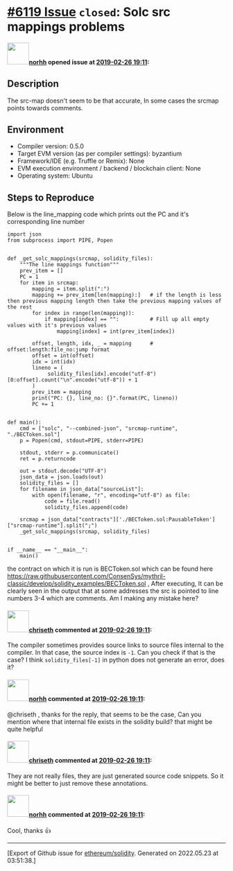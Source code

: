# [\#6119 Issue](https://github.com/ethereum/solidity/issues/6119) `closed`: Solc src mappings problems

#### <img src="https://avatars.githubusercontent.com/u/15844703?v=4" width="50">[norhh](https://github.com/norhh) opened issue at [2019-02-26 19:11](https://github.com/ethereum/solidity/issues/6119):

## Description
The src-map doesn't seem to be that accurate, In some cases the srcmap points towards comments.
## Environment

- Compiler version: 0.5.0
- Target EVM version (as per compiler settings): byzantium
- Framework/IDE (e.g. Truffle or Remix): None
- EVM execution environment / backend / blockchain client: None
- Operating system: Ubuntu

## Steps to Reproduce
Below is the line_mapping code which prints out the PC and it's corresponding line number
```
import json
from subprocess import PIPE, Popen


def _get_solc_mappings(srcmap, solidity_files):
    """The line mappings function"""
    prev_item = []
    PC = 1
    for item in srcmap:
        mapping = item.split(":")
        mapping += prev_item[len(mapping):]   # if the length is less then previous mapping length then take the previous mapping values of the rest
        for index in range(len(mapping)):
            if mapping[index] == "":          # Fill up all empty values with it's previous values
                mapping[index] = int(prev_item[index])

        offset, length, idx, _ = mapping      # offset:length:file_no:jump format
        offset = int(offset)
        idx = int(idx)
        lineno = (
             solidity_files[idx].encode("utf-8")[0:offset].count("\n".encode("utf-8")) + 1
        )
        prev_item = mapping
        print("PC: {}, line_no: {}".format(PC, lineno))
        PC += 1


def main():
    cmd = ["solc", "--combined-json", "srcmap-runtime", "./BECToken.sol"]
    p = Popen(cmd, stdout=PIPE, stderr=PIPE)

    stdout, stderr = p.communicate()
    ret = p.returncode

    out = stdout.decode("UTF-8")
    json_data = json.loads(out)
    solidity_files = []
    for filename in json_data["sourceList"]:
        with open(filename, "r", encoding="utf-8") as file:
            code = file.read()
            solidity_files.append(code)

    srcmap = json_data["contracts"]['./BECToken.sol:PausableToken']["srcmap-runtime"].split(";")
    _get_solc_mappings(srcmap, solidity_files)


if __name__ == "__main__":
    main()

```
the contract on which it is run is BECToken.sol which can be found here https://raw.githubusercontent.com/ConsenSys/mythril-classic/develop/solidity_examples/BECToken.sol ,
After executing, It can be clearly seen in the output that at some addresses the src is pointed to line numbers 3-4 which are comments. Am I making any mistake here?

#### <img src="https://avatars.githubusercontent.com/u/9073706?v=4" width="50">[chriseth](https://github.com/chriseth) commented at [2019-02-26 19:11](https://github.com/ethereum/solidity/issues/6119#issuecomment-467797635):

The compiler sometimes provides source links to source files internal to the compiler. In that case, the source index is `-1`. Can you check if that is the case? I think `solidity_files[-1]` in python does not generate an error, does it?

#### <img src="https://avatars.githubusercontent.com/u/15844703?v=4" width="50">[norhh](https://github.com/norhh) commented at [2019-02-26 19:11](https://github.com/ethereum/solidity/issues/6119#issuecomment-467855669):

@chriseth , thanks for the reply, that seems to be the case, Can you mention where that internal file exists in the solidity build? that might be quite helpful

#### <img src="https://avatars.githubusercontent.com/u/9073706?v=4" width="50">[chriseth](https://github.com/chriseth) commented at [2019-02-26 19:11](https://github.com/ethereum/solidity/issues/6119#issuecomment-472373471):

They are not really files, they are just generated source code snippets. So it might be better to just remove these annotations.

#### <img src="https://avatars.githubusercontent.com/u/15844703?v=4" width="50">[norhh](https://github.com/norhh) commented at [2019-02-26 19:11](https://github.com/ethereum/solidity/issues/6119#issuecomment-472384143):

Cool, thanks :+1:


-------------------------------------------------------------------------------



[Export of Github issue for [ethereum/solidity](https://github.com/ethereum/solidity). Generated on 2022.05.23 at 03:51:38.]
